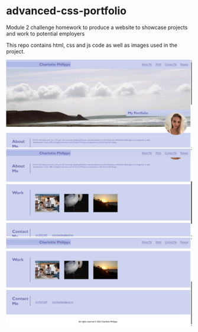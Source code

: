 # advanced-css-portfolio
Module 2 challenge homework to produce a website to showcase projects and work to potential employers

This repo contains html, css and js code as well as images used in the project.

![screenshots of site](./assets/images/Screenshot%20(173).png)
![screenshots of site](./assets/images/Screenshot%20(174).png)
![screenshots of site](./assets/images/Screenshot%20(180).png)